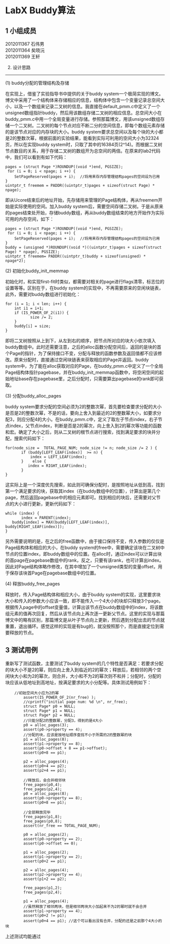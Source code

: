 LabX Buddy算法
===
1 小组成员
---
2012011367 石伟男  
2012011364 矣晓沅  
2012011369 王轩  

2. 设计思路
---

(1) buddy分配的管理结构及存储

在实现上，借鉴了实验指导书中提供的关于buddy system一个极简实现的博文。博文中采用了一个结构体来存储相应的信息，结构体中包含一个变量记录总空间大小，以及一个数组来记录二叉树的信息。我直接在default_pmm.c中定义了一个unsigned数组指针buddy，然后用该数组存储二叉树的相应信息。总空间大小在buddy_pmm.c中用一个全局变量进行存储。参照那篇博文，用该unsigned数组存储一个二叉树。二叉树的每个节点对应不断二分的空间信息，即每个数组元素存储的是该节点对应的内存块的大小。buddy system要求总空间以及每个块的大小都是2的整数次幂，根据前面的实验结果，能看到实际可利用的空间大小为32324页，所以在实现buddy system时，只取了其中的16384页(2^14)。而根据二叉树节点数目的关系，用于存储二叉树的数组开为总空间的两倍。在原来的lab2代码中，我们可以看到有如下代码：

    pages = (struct Page *)ROUNDUP((void *)end, PGSIZE); 
     for (i = 0; i < npage; i ++) {
        SetPageReserved(pages + i);  //将用来存内存管理结构pages的空间设为已用
    }
    uintptr_t freemem = PADDR((uintptr_t)pages + sizeof(struct Page) * npage);
    
即从Ucore结束后的地址开始，先存储用来管理的Page结构体，再从freemem开始是实际使用的空间。加入buddy system后，需要空间存储二叉树。于是从原来的pages结束处开始，存储buddy数组，再从buddy数组结束的地方开始作为实际可用的内存空间，如下：

    pages = (struct Page *)ROUNDUP((void *)end, PGSIZE); 
     for (i = 0; i < npage; i ++) {
        SetPageReserved(pages + i);  //将用来存内存管理结构pages的空间设为已用
    }
    buddy = (unsigned *)ROUNDUP((void *)((uintptr_t)pages + sizeof(struct Page) * npage), PGSIZE);
    uintptr_t freemem= PADDR((uintptr_t)buddy + sizeof(unsigned) * npage*2);
    
(2) 初始化buddy_init_memmap

初始化时，和实现first-fit时类似，都需要对相关的page进行flags清零，标志位的设置等等。区别在于，在buddy system的实现中，不再需要原来的空闲块链表，此外，需要对buddy数组进行初始化：

    for (i = 1; i < len; i++) {
        int i1 = i+1;
        if (IS_POWER_OF_2(i1)) {
        	   size /= 2;
        }
        buddy[i] = size;
    }
    
即将二叉树按照从上到下，从左到右的顺序，把节点所对应的块大小依次填入buddy数组中。此时还需要注意，之后的alloc函数分配空间后，返回的是块的首个Page的指针，为了保持接口不变，分配与释放的函数参数及返回值都不应该修改。原来分配时，直接通过空闲块链表来获取相应的Page并返回。buddy system中，为了能在alloc获取对应的Page，在buddy_pmm.c中定义了一个全局Page结构体指针pagebase，并在buddy_init_memmap函数中，将空闲空间的起始地址base存在pagebase里，之后分配时，只需要算出pagebase的rank即可获取。

(3) 分配buddy_alloc_pages

buddy system要求分配的空间必须为2的整数次幂，首先要检查要求分配的大小是否是2的整数次幂，不是的话，要向上舍入到最近的2的整数幂大小，如要求分配3，则应分配4的大小。在buddy_pmm.c中，定义了取左子节点index，右子节点index，父节点index，判断是否是2的幂次，向上舍入到2的幂次等功能的函数和宏。确定了大小之后，则从二叉树的根节点进行搜索，找到满足要求的块并分配，搜索代码如下：

    for(node_size =  TOTAL_PAGE_NUM; node_size != n; node_size /= 2 ) {
    	   if (buddy[LEFT_LEAF(index)]  >= n) {
    	       index = LEFT_LEAF(index);
    	   }	else {
    	      index = RIGHT_LEAF(index);
    	   }
    }
    
这实际上是一个深度优先搜索，如此则可确保分配时，是按照地址从低到高，找到第一个满足要求的块，获取其index（在buddy数组中的位置），计算出是第几个page，然后返回pagebase中的相应元素即可。找到相应的块后，还需要对父节点的大小进行更新，更新代码如下：

    while (index) {
    	   index = PARENT(index);
       buddy[index] = MAX(buddy[LEFT_LEAF(index)], buddy[RIGHT_LEAF(index)]);
    }

另外需要说明的是，在之后的free函数中，由于接口保持不变，传入参数的仅仅是Page结构体和相应的大小，在buddy system的free中，需要确定该块在二叉树中节点的位置index，即buddy数组中的位置。在alloc时，通过index可以计算出块的首page在pagebase数组中的rank，反之，只要有该rank，也可计算出index。因此对Page结构体略作修改，在其中增加了一个unsigned类型的变量offset，用于保存该块首Page在pagebase数组中的位置。

(4) 释放buddy_free_pages

释放时，传入Page结构体和相应大小，由于buddy system的实现，这里要求块大小和传入的参数大小应该一致，即不能传入一个4大小的块却只释放3个page。根据传入page中的offset变量值，计算出该节点在buddy数组中的index，将该数组元素的值再次回复，然后从该节点向上再次逐一更新父节点。这里的实现与那篇博文中的略有区别，那篇博文是从叶子节点向上更新，然后遇到分配出去的节点就重置，退出循环。感觉这样的实现是有bug的，就没按照那个，而是直接定位到需要释放的节点。

3 测试用例
---

重新写了测试函数，主要测试了buddy system的几个特性是否满足：若要求分配的块大小不是2的幂，则应向上舍入到临近的2的幂次；释放后，若相邻的两个空闲块大小和为2的幂次，则合并，大小和不为2的幂次则不和并；分配时，分配的块应该从低地址到高地址，按满足要求的大小分配等。具体测试用例如下：

        //初始空间大小应为2的幂
        	assert(IS_POWER_OF_2(nr_free) );
        	//cprintf("initial page num: %d \n", nr_free);
        	struct Page* p0 = NULL;
        	struct Page* p1 = NULL;
        	struct Page* p2 = NULL;
        	//只能分配2的整数幂，分配3，得到的是4大小
        	p0 = alloc_pages(3);
        	assert(p0->property == 4);
        	//分配的块，应该是按地址顺序查找不小于所需的2的整数幂的块
        	p1 = alloc_pages(8);
        	assert(p1->property == 8);
        	assert(p0->offset + 8 == p1->offset);
        	assert(p0+8 == p1);
        
        	p2 = alloc_pages(4);
        	assert(p0+4 == p2);
        	assert(p2+4 == p1);
        
        	//释放后，会合并相邻块
        	free_pages(p0,4);
        	free_pages(p2,4);
        	p0 = alloc_pages(8);
        	assert(p0->property == 8);
        	assert(p0+8 == p1);
        
        	//全部释放完毕
        	free_pages(p1,8);
        	free_pages(p0,8);
        	assert(nr_free == TOTAL_PAGE_NUM);
        
        	p0 = alloc_pages(2);
        	assert(p0->property == 2);
        	assert(p0->offset == 0);
        
        	p1 = alloc_pages(2);
        	assert(p1->property == 2);
        	assert(p0+2 == p1);
        
        	p2 = alloc_pages(4);
        	assert(p2->property == 4);
        	assert(p1+2 == p2);
        
        	free_pages(p1,2);
        	free_pages(p2,4);
        
        	p1 = alloc_pages(4);
        	//虽然释放了相邻两块，但是相邻两块大小加起来不为2的幂时就不会合并
        	assert(p1->property == 4);
        	assert(p0+2 != p1);
        	assert(p0+4 == p1); //这个可以看出没有合并，分配的还是之前那个4大小的块
        	
上述测试均能通过